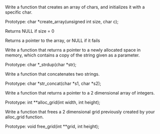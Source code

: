 Write a function that creates an array of chars, and initializes it with a specific char.



Prototype: char *create_array(unsigned int size, char c);

Returns NULL if size = 0

Returns a pointer to the array, or NULL if it fails





Write a function that returns a pointer to a newly allocated space in memory, which contains a copy of the string given as a parameter.



Prototype: char *_strdup(char *str);



Write a function that concatenates two strings.



Prototype: char *str_concat(char *s1, char *s2);



Write a function that returns a pointer to a 2 dimensional array of integers.



Prototype: int **alloc_grid(int width, int height);



Write a function that frees a 2 dimensional grid previously created by your alloc_grid function.



Prototype: void free_grid(int **grid, int height);

